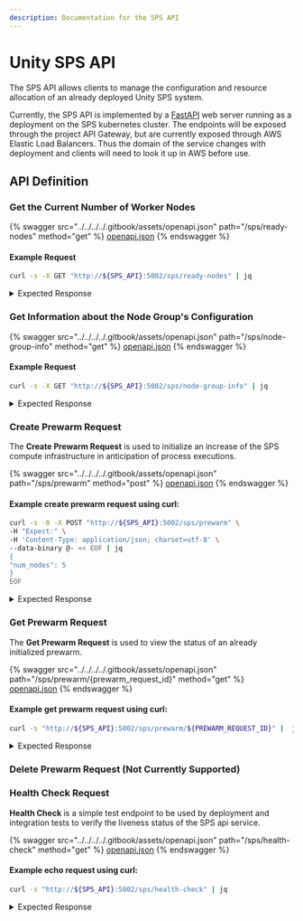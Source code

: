 ```yaml
---
description: Documentation for the SPS API
---
```


# Unity SPS API

The SPS API allows clients to manage the configuration and resource allocation of an already deployed Unity SPS system.

Currently, the SPS API is implemented by a [FastAPI](https://fastapi.tiangolo.com/) web server running as a deployment on the SPS kubernetes cluster. The endpoints will be exposed through the project API Gateway, but are currently exposed through AWS Elastic Load Balancers. Thus the domain of the service changes with deployment and clients will need to look it up in AWS before use.

## API Definition

### Get the Current Number of Worker Nodes

{% swagger src="../../../../.gitbook/assets/openapi.json" path="/sps/ready-nodes" method="get" %}
[openapi.json](../../../../.gitbook/assets/openapi.json)
{% endswagger %}

#### Example Request

```sh
curl -s -X GET "http://${SPS_API}:5002/sps/ready-nodes" | jq
```

<details>

<summary>Expected Response</summary>

```json
{
  "ready_nodes": 3
}
```

</details>

### Get Information about the Node Group's Configuration

{% swagger src="../../../../.gitbook/assets/openapi.json" path="/sps/node-group-info" method="get" %}
[openapi.json](../../../../.gitbook/assets/openapi.json)
{% endswagger %}

#### Example Request

```sh
curl -s -X GET "http://${SPS_API}:5002/sps/node-group-info" | jq
```

<details>

<summary>Expected Response</summary>

```json
{
  "instance_types": [
    "m3.medium"
  ],
  "desired_size": 3,
  "min_size": 0,
  "max_size": 10,
  "ready_nodes": 3
}
```



</details>

### Create Prewarm Request

The **Create Prewarm Request** is used to initialize an increase of the SPS compute infrastructure in anticipation of process executions.

{% swagger src="../../../../.gitbook/assets/openapi.json" path="/sps/prewarm" method="post" %}
[openapi.json](../../../../.gitbook/assets/openapi.json)
{% endswagger %}

#### &#x20;Example create prewarm request using curl:

```sh
curl -s -0 -X POST "http://${SPS_API}:5002/sps/prewarm" \
-H "Expect:" \
-H 'Content-Type: application/json; charset=utf-8' \
--data-binary @- << EOF | jq
{ 
"num_nodes": 5
}
EOF
```

<details>

<summary>Expected Response</summary>

```json
{
  "success": true,
  "message": "Prewarm request accepted with ID 3122702a-8242-45ea-974d-b1ad5c33fe4a",
  "prewarm_request_id": "3122702a-8242-45ea-974d-b1ad5c33fe4a"
}
```

</details>

### Get Prewarm Request

The **Get Prewarm Request** is used to view the status of an already initialized prewarm.

{% swagger src="../../../../.gitbook/assets/openapi.json" path="/sps/prewarm/{prewarm_request_id}" method="get" %}
[openapi.json](../../../../.gitbook/assets/openapi.json)
{% endswagger %}

#### Example get prewarm request using curl:

```sh
curl -s "http://${SPS_API}:5002/sps/prewarm/${PREWARM_REQUEST_ID}" |  jq 
```

<details>

<summary>Expected Response</summary>

```json
{
  "status": "Running",
  "last_update_timestamp": "2023-03-29T21:32:33.066399",
  "num_nodes": 1,
  "ready_nodes": 2,
  "node_group_update": {
    "id": "1c6aa0e8-197f-319f-9cc9-97b1639d5b3e",
    "status": "Successful",
    "type": "ConfigUpdate",
    "params": [
      {
        "type": "DesiredSize",
        "value": "1"
      }
    ],
    "createdAt": "2023-03-29T21:31:41.550000+00:00",
    "errors": []
  },
  "error": null
}
```

</details>

### Delete Prewarm Request (Not Currently Supported)

### Health Check Request

**Health Check** is a simple test endpoint to be used by deployment and integration tests to verify the liveness status of the SPS api service.

{% swagger src="../../../../.gitbook/assets/openapi.json" path="/sps/health-check" method="get" %}
[openapi.json](../../../../.gitbook/assets/openapi.json)
{% endswagger %}

#### Example echo request using curl:

```sh
curl -s "http://${SPS_API}:5002/sps/health-check" | jq
```

<details>

<summary>Expected Response</summary>

```json
{
    "message": "The U-SPS On-Demand API is running and accessible"
}
```

</details>

